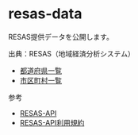 # resas-data
RESAS提供データを公開します。

出典：RESAS（地域経済分析システム）

- [都道府県一覧](api/v1-rc.1/prefectures/)
- [市区町村一覧](api/v1-rc.1/cities/)

参考
- [RESAS-API](https://opendata.resas-portal.go.jp/)
- [RESAS-API利用規約](https://opendata.resas-portal.go.jp/terms.html)
